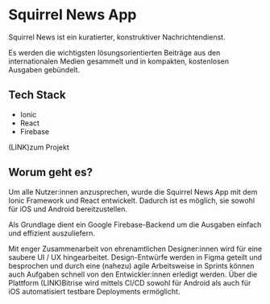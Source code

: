# Squirrel News App

Squirrel News ist ein kuratierter, konstruktiver Nachrichtendienst.

Es werden die wichtigsten lösungsorientierten Beiträge aus den internationalen Medien gesammelt und in kompakten, kostenlosen Ausgaben gebündelt.

## Tech Stack

- Ionic
- React
- Firebase

(LINK)zum Projekt

## Worum geht es?

Um alle Nutzer:innen anzusprechen, wurde die Squirrel News App mit dem Ionic Framework und React entwickelt. Dadurch ist es möglich, sie sowohl für iOS und Android bereitzustellen.

Als Grundlage dient ein Google Firebase-Backend um die Ausgaben einfach und effizient auszuliefern.

Mit enger Zusammenarbeit von ehrenamtlichen Designer:innen wird für eine saubere UI / UX hingearbeitet. Design-Entwürfe werden in Figma geteilt und besprochen und durch eine (nahezu) agile Arbeitsweise in Sprints können auch Aufgaben schnell von den Entwickler:innen erledigt werden. Über die Plattform (LINK)Bitrise wird mittels CI/CD sowohl für Android als auch für iOS automatisiert testbare Deployments ermöglicht.
